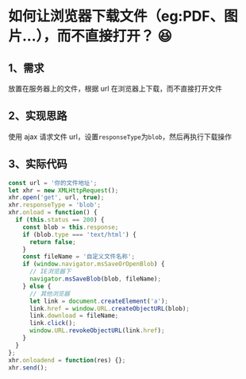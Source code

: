 # 如何让浏览器下载文件（eg:PDF、图片...），而不直接打开？ 😆

## 1、需求

放置在服务器上的文件，根据 url 在浏览器上下载，而不直接打开文件

## 2、实现思路

使用 ajax 请求文件 url，设置`responseType`为`blob`，然后再执行下载操作

## 3、实际代码

```js
const url = '你的文件地址';
let xhr = new XMLHttpRequest();
xhr.open('get', url, true);
xhr.responseType = 'blob';
xhr.onload = function() {
  if (this.status == 200) {
    const blob = this.response;
    if (blob.type === 'text/html') {
      return false;
    }
    const fileName = '自定义文件名称';
    if (window.navigator.msSaveOrOpenBlob) {
      // IE浏览器下
      navigator.msSaveBlob(blob, fileName);
    } else {
      // 其他浏览器
      let link = document.createElement('a');
      link.href = window.URL.createObjectURL(blob);
      link.download = fileName;
      link.click();
      window.URL.revokeObjectURL(link.href);
    }
  }
};
xhr.onloadend = function(res) {};
xhr.send();
```
